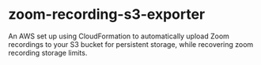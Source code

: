 # zoom-recording-s3-exporter
An AWS set up using CloudFormation to automatically upload Zoom recordings to your S3 bucket for persistent storage, while recovering zoom recording storage limits.

